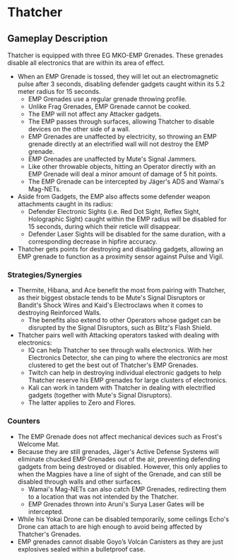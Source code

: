 # Thatcher

## Gameplay Description

Thatcher is equipped with three EG MKO-EMP Grenades. These grenades disable all electronics that are within its area of effect.

- When an EMP Grenade is tossed, they will let out an electromagnetic pulse after 3 seconds, disabling defender gadgets caught within its 5.2 meter radius for 15 seconds.
  - EMP Grenades use a regular grenade throwing profile.
  - Unlike Frag Grenades, EMP Grenade cannot be cooked.
  - The EMP will not affect any Attacker gadgets.
  - The EMP passes through surfaces, allowing Thatcher to disable devices on the other side of a wall.
  - EMP Grenades are unaffected by electricity, so throwing an EMP grenade directly at an electrified wall will not destroy the EMP grenade.
  - EMP Grenades are unaffected by Mute's Signal Jammers.
  - Like other throwable objects, hitting an Operator directly with an EMP Grenade will deal a minor amount of damage of 5 hit points.
  - The EMP Grenade can be intercepted by Jäger's ADS and Wamai's Mag-NETs.
- Aside from Gadgets, the EMP also affects some defender weapon attachments caught in its radius:
  - Defender Electronic Sights (i.e. Red Dot Sight, Reflex Sight, Holographic Sight) caught within the EMP radius will be disabled for 15 seconds, during which their reticle will disappear.
  - Defender Laser Sights will be disabled for the same duration, with a corresponding decrease in hipfire accuracy.
- Thatcher gets points for destroying and disabling gadgets, allowing an EMP grenade to function as a proximity sensor against Pulse and Vigil.

### Strategies/Synergies

- Thermite, Hibana, and Ace benefit the most from pairing with Thatcher, as their biggest obstacle tends to be Mute's Signal Disruptors or Bandit's Shock Wires and Kaid's Electroclaws when it comes to destroying Reinforced Walls.
  - The benefits also extend to other Operators whose gadget can be disrupted by the Signal Disruptors, such as Blitz's Flash Shield.
- Thatcher pairs well with Attacking operators tasked with dealing with electronics:
  - IQ can help Thatcher to see through walls electronics. With her Electronics Detector, she can ping to where the electronics are most clustered to get the best out of Thatcher's EMP Grenades.
  - Twitch can help in destroying individual electronic gadgets to help Thatcher reserve his EMP grenades for large clusters of electronics.
  - Kali can work in tandem with Thatcher in dealing with electrified gadgets (together with Mute's Signal Disruptors).
  - The latter applies to Zero and Flores.

### Counters

- The EMP Grenade does not affect mechanical devices such as Frost's Welcome Mat.
- Because they are still grenades, Jäger's Active Defense Systems will eliminate chucked EMP Grenades out of the air, preventing defending gadgets from being destroyed or disabled. However, this only applies to when the Magpies have a line of sight of the Grenade, and can still be disabled through walls and other surfaces.
  - Wamai's Mag-NETs can also catch EMP Grenades, redirecting them to a location that was not intended by the Thatcher.
  - EMP Grenades thrown into Aruni's Surya Laser Gates will be intercepted.
- While his Yokai Drone can be disabled temporarily, some ceilings Echo's Drone can attach to are high enough to avoid being affected by Thatcher's Grenades.
- EMP grenades cannot disable Goyo’s Volcán Canisters as they are just explosives sealed within a bulletproof case.
